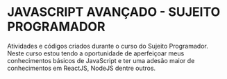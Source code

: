 # JAVASCRIPT AVANÇADO - SUJEITO PROGRAMADOR
Atividades e códigos criados durante o curso do Sujeito Programador. Neste curso estou tendo a oportunidade de aperfeiçoar meus conhecimentos básicos de JavaScript e ter uma adesão maior de conhecimentos em ReactJS, NodeJS dentre outros.
